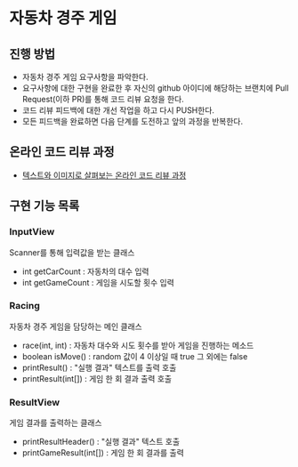 # 자동차 경주 게임
## 진행 방법
* 자동차 경주 게임 요구사항을 파악한다.
* 요구사항에 대한 구현을 완료한 후 자신의 github 아이디에 해당하는 브랜치에 Pull Request(이하 PR)를 통해 코드 리뷰 요청을 한다.
* 코드 리뷰 피드백에 대한 개선 작업을 하고 다시 PUSH한다.
* 모든 피드백을 완료하면 다음 단계를 도전하고 앞의 과정을 반복한다.

## 온라인 코드 리뷰 과정
* [텍스트와 이미지로 살펴보는 온라인 코드 리뷰 과정](https://github.com/next-step/nextstep-docs/tree/master/codereview)

## 구현 기능 목록

### InputView
Scanner를 통해 입력값을 받는 클래스

* int getCarCount : 자동차의 대수 입력
* int getGameCount : 게임을 시도할 횟수 입력

### Racing
자동차 경주 게임을 담당하는 메인 클래스

* race(int, int) : 자동차 대수와 시도 횟수를 받아 게임을 진행하는 메소드
* boolean isMove() : random 값이 4 이상일 때 true 그 외에는 false
* printResult() : "실행 결과" 텍스트를 출력 호출
* printResult(int[]) : 게임 한 회 결과 출력 호출

### ResultView
게임 결과를 출력하는 클래스
* printResultHeader() : "실행 결과" 텍스트 호출
* printGameResult(int[]) : 게임 한 회 결과를 출력 
